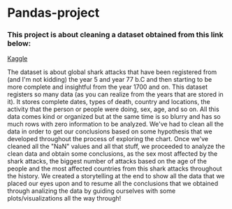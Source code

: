 # Pandas-project

### This project is about cleaning a dataset obtained from this link below:
[Kaggle](https://www.kaggle.com/teajay/global-shark-attacks)

The dataset is about global shark attacks that have been registered from (and I'm not kidding) the year 5 and year 77 b.C and then starting to be more
complete and insightful from the year 1700 and on.
This dataset registers so many data (as you can realize from the years that are stored in it). It stores complete dates, types of death, country and locations,
the activity that the person or people were doing, sex, age, and so on.
All this data comes kind or organized but at the same time is so blurry and has so much rows with zero information to be analyzed.
We've had to clean all the data in order to get our conclusions based on some hypothesis that we developed throughout the process of exploring the chart.
Once we've cleaned all the "NaN" values and all that stuff, we proceeded to analyze the clean data and obtain some conclusions, as the sex most affected by the
shark attacks, the biggest number of attacks based on the age of the people and the most affected countries from this shark attacks throughout the history.
We created a storytelling at the end to show all the data that we placed our eyes upon and to resume all the conclusions that we obtained through analizing
the data by guiding ourselves with some plots/visualizations all the way through!
